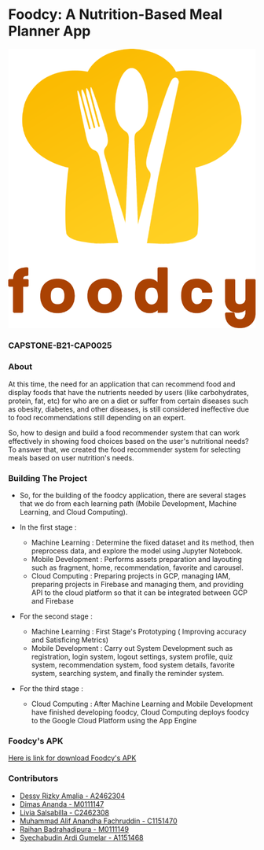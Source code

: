 # Foodcy: A Nutrition-Based Meal Planner App
![Foodcy's Logo](https://github.com/aliffachruddin/CAPSTONE-B21-CAP0025/blob/main/foodcy.png)
### CAPSTONE-B21-CAP0025

### About
At this time, the need for an application that can recommend food and display foods that have the nutrients needed by users (like carbohydrates, protein, fat, etc) for who are on a diet or suffer from certain diseases such as obesity, diabetes, and other diseases, is still considered ineffective due to food recommendations still depending on an expert.

So, how to design and build a food recommender system that can work effectively in showing food choices based on the user's nutritional needs? To answer that, we created the food recommender system for selecting meals based on user nutrition's needs.

### Building The Project
- So, for the building of the foodcy application, there are several stages that we do from each learning path (Mobile Development, Machine Learning, and Cloud Computing).
- In the first stage :
  - Machine Learning : Determine the fixed dataset and its method, then preprocess data, and explore the model using Jupyter Notebook.
  - Mobile Development : Performs assets preparation and layouting such as fragment, home, recommendation, favorite and carousel.
  - Cloud Computing : Preparing projects in GCP, managing IAM, preparing projects in Firebase and managing them, and providing API to the cloud platform so that it can be integrated between GCP and Firebase

- For the second stage :
  - Machine Learning : First Stage's Prototyping ( Improving accuracy and Satisficing Metrics)
  - Mobile Development : Carry out System Development such as registration, login system, logout settings, system profile, quiz system, recommendation system, food system details, favorite system, searching system, and finally the reminder system.

- For the third stage : 
  - Cloud Computing : After Machine Learning and Mobile Development have finished developing foodcy, Cloud Computing deploys foodcy to the Google Cloud Platform using the App Engine

### Foodcy's APK
[Here is link for download Foodcy's APK](https://drive.google.com/file/d/1DaLStVZ0vhab6h-khyv37c4IxAF_-dVH/view?usp=sharing "Click here!")

### Contributors
- [Dessy Rizky Amalia - A2462304](https://github.com/dessyrizkya)
- [Dimas Ananda - M0111147](https://github.com/dimasananda0501)
- [Livia Salsabilla - C2462308](https://github.com/liviabcde)
- [Muhammad Alif Anandha Fachruddin - C1151470](https://github.com/aliffachruddin)
- [Raihan Badrahadipura - M0111149](https://github.com/Badslam)
- [Syechabudin Ardi Gumelar - A1151468](https://github.com/SyechabudinArdiGumelar)
